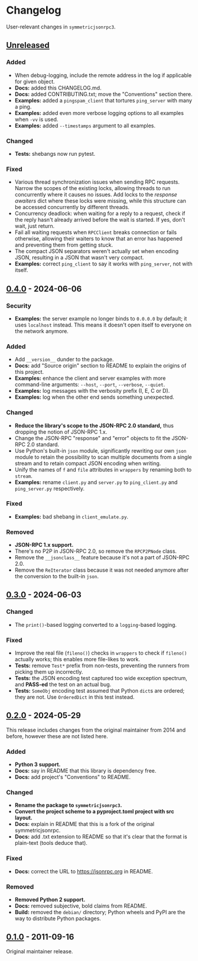 # Changelog

User-relevant changes in `symmetricjsonrpc3`.

## [Unreleased]

### Added

- When debug-logging, include the remote address in the log
  if applicable for given object.
- **Docs:** added this CHANGELOG.md.
- **Docs:** added CONTRIBUTING.txt; move the "Conventions" section there.
- **Examples:** added a `pingspam_client` that tortures `ping_server`
  with many a ping.
- **Examples:** added even more verbose logging options to all examples
  when `-vv` is used.
- **Examples:** added `--timestamps` argument to all examples.

### Changed

- **Tests:** shebangs now run pytest.

### Fixed

- Various thread synchronization issues when sending RPC requests.
  Narrow the scopes of the existing locks, allowing threads to run
  concurrently where it causes no issues. Add locks to the *response
  awaiters* dict where these locks were missing, while this structure
  can be accessed concurrently by different threads.
- Concurrency deadlock: when waiting for a reply to a request, check
  if the reply hasn't already arrived before the wait is started. If
  yes, don't wait, just return.
- Fail all waiting requests when `RPCClient` breaks connection or
  fails otherwise, allowing their waiters to know that an error has
  happened and preventing them from getting stuck.
- The compact JSON separators weren't actually set when encoding
  JSON, resulting in a JSON that wasn't very compact.
- **Examples:** correct `ping_client` to say it works with
  `ping_server`, not with itself.

## [0.4.0] - 2024-06-06

### Security

- **Examples:** the server example no longer binds to `0.0.0.0` by
  default; it uses `localhost` instead. This means it doesn't
  open itself to everyone on the network anymore.

### Added

- Add `__version__` dunder to the package.
- **Docs:** add "Source origin" section to README to explain the origins
  of this project.
- **Examples:** enhance the client and server examples with more
  command-line arguments: `--host`, `--port`, `--verbose`, `--quiet`.
- **Examples:** log messages with the verbosity prefix (I, E, C or D).
- **Examples:** log when the other end sends something unexpected.

### Changed

- **Reduce the library's scope to the JSON-RPC 2.0 standard,**
  thus dropping the notion of JSON-RPC 1.x.
- Change the JSON-RPC "response" and "error" objects to fit
  the JSON-RPC 2.0 standard.
- Use Python's built-in `json` module, significantly rewriting our own
  `json` module to retain the possibility to scan multiple documents
  from a single stream and to retain compact JSON encoding when writing.
- Unify the names of `f` and `file` attributes in `wrappers` by renaming
  both to `stream`.
- **Examples:** rename `client.py` and `server.py` to `ping_client.py`
  and `ping_server.py` respectively.

### Fixed

- **Examples:** bad shebang in `client_emulate.py`.

### Removed

- **JSON-RPC 1.x support.**
- There's no P2P in JSON-RPC 2.0, so remove the `RPCP2PNode` class.
- Remove the `__jsonclass__` feature because it's not a part of JSON-RPC 2.0.
- Remove the `ReIterator` class because it was not needed anymore after
  the conversion to the built-in `json`.

## [0.3.0] - 2024-06-03

### Changed

- The `print()`-based logging converted to a `logging`-based logging.

### Fixed

- Improve the real file (`fileno()`) checks in `wrappers` to check
  if `fileno()` actually works; this enables more file-likes to work.
- **Tests:** remove `Test*` prefix from non-tests, preventing the
  runners from picking them up incorrectly.
- **Tests:** the JSON encoding test captured too wide exception
  spectrum, and **PASS-ed** the test on an actual bug.
- **Tests:** `SomeObj` encoding test assumed that Python `dict`s are
  ordered; they are not. Use `OrderedDict` in this test instead.

## [0.2.0] - 2024-05-29

This release includes changes from the original maintainer
from 2014 and before, however these are not listed here.

### Added

- **Python 3 support.**
- **Docs:** say in README that this library is dependency free.
- **Docs:** add project's "Conventions" to README.

### Changed

- **Rename the package to `symmetricjsonrpc3`.**
- **Convert the project scheme to a pyproject.toml project with src layout.**
- **Docs:** explain in README that this is a fork of the original
  symmetricjsonrpc.
- **Docs:** add .txt extension to README so that it's clear that
  the format is plain-text (tools deduce that).

### Fixed

- **Docs:** correct the URL to https://jsonrpc.org in README.

### Removed

- **Removed Python 2 support.**
- **Docs:** removed subjective, bold claims from README.
- **Build:** removed the `debian/` directory; Python wheels and
  PyPI are the way to distribute Python packages.

## [0.1.0] - 2011-09-16

Original maintainer release.

[Unreleased]: https://github.com/Zalewa/python-symmetricjsonrpc3/compare/v0.4.0...HEAD
[0.4.0]: https://github.com/Zalewa/python-symmetricjsonrpc3/compare/v0.3.0...v0.4.0
[0.3.0]: https://github.com/Zalewa/python-symmetricjsonrpc3/compare/v0.2.0...v0.3.0
[0.2.0]: https://github.com/Zalewa/python-symmetricjsonrpc3/compare/release-0.1...v0.2.0
[0.1.0]: https://github.com/niligulmohar/python-symmetric-jsonrpc/releases/tag/release-0.1
